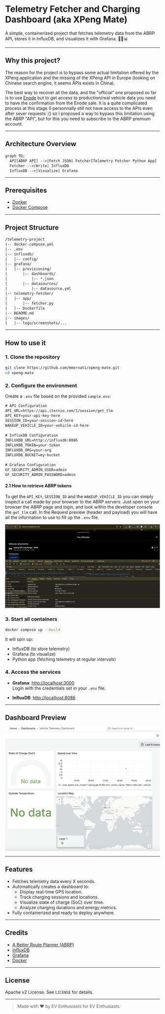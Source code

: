 # Telemetry Fetcher and Charging Dashboard (aka XPeng Mate)

A simple, containerized project that fetches telemetry data from the ABRP API, stores it in InfluxDB, and visualizes it with Grafana. 🚗🔋📊

---

## Why this project?

The reason for the project is to bypass some actual limitation offered by the XPeng application and the missing of the XPeng API in Europe (looking on Chinese search engine, it seems APIs exists in China).

The best way to recover all the data, and the "official" one proposed so far is to use [Enode](https://enode.com/) but to get access to production/real vehicle data you need to have the confirmation from the Enode sale.
It is a quite complicated process at this stage (I personnally still not have access to the APIs even after sever requests :() so I proposed a way to bypass this limitation using the ABRP "API", but for this you need to subscribe to the ABRP premium account.

---

## Architecture Overview

```mermaid
graph TD;
  API[ABRP API] -->|Fetch JSON| Fetcher[Telemetry Fetcher Python App]
  Fetcher -->|Write| InfluxDB
  InfluxDB -->|Visualize| Grafana
```

---

## Prerequisites

- [Docker](https://docs.docker.com/get-docker/)
- [Docker Compose](https://docs.docker.com/compose/)

---

## Project Structure

```
/telemetry-project
|-- docker-compose.yml
|-- .env
|-- influxdb/
|   |-- config/
|-- grafana/
|   |-- provisioning/
|       |-- dashboards/
|           |-- *.json
|       |-- datasources/
|           |-- datasource.yml
|-- telemetry-fetcher/
|   |-- app/
|       |-- fetcher.py
|   |-- Dockerfile
|-- README.md
|-- images/
|   |-- logo/screenshots/...
```

---

## How to use it

### 1. Clone the repository

```bash
git clone https://github.com/mmornati/xpeng-mate.git
cd xpeng-mate
```

### 2. Configure the environment

Create a `.env` file based on the provided `sample.env`:

```dotenv
# API Configuration
API_URL=https://api.iternio.com/1/session/get_tlm
API_KEY=your-api-key-here
SESSION_ID=your-session-id-here
WAKEUP_VEHICLE_ID=your-vehicle-id-here

# InfluxDB Configuration
INFLUXDB_URL=http://influxdb:8086
INFLUXDB_TOKEN=your-token
INFLUXDB_ORG=your-org
INFLUXDB_BUCKET=my-bucket

# Grafana Configuration
GF_SECURITY_ADMIN_USER=admin
GF_SECURITY_ADMIN_PASSWORD=admin
```

#### 2.1 How to retrieve ABRP tokens
To get the `API_KEY`, `SESSION_ID` and the `WAKEUP_VEHICLE_ID` you can simply inspect a call made by your browser to the ABRP servers.
Just open on your browser the ABRP page and login, and look within the developer console the `get_tlm` call. In the Request preview (header and payload) you will have all the information to use to fill up the `.env` file.
 
![Developer Console](images/developer-console.png)

### 3. Start all containers

```bash
docker compose up --build
```

It will spin up:
- InfluxDB (to store telemetry)
- Grafana (to visualize)
- Python app (fetching telemetry at regular intervals)

### 4. Access the services

- **Grafana**: [http://localhost:3000](http://localhost:3000)  
  Login with the credentials set in your `.env` file.

- **InfluxDB**: [http://localhost:8086](http://localhost:8086)

---

## Dashboard Preview

![Charging Dashboard Preview Placeholder](images/dashboard-preview.png)

---

## Features

- Fetches telemetry data every X seconds.
- Automatically creates a dashboard to:
  - Display real-time GPS location.
  - Track charging sessions and locations.
  - Visualize state of charge (SoC) over time.
  - Analyze charging durations and energy metrics.
- Fully containerized and ready to deploy anywhere.

---

## Credits

- [A Better Route Planner (ABRP)](https://abetterrouteplanner.com/)
- [InfluxDB](https://www.influxdata.com/)
- [Grafana](https://grafana.com/)
- [Docker](https://www.docker.com/)

---

## License

Apache v2 License. See `LICENSE` for details.

---

> Made with ❤️ by EV Enthusiasts for EV Enthusiasts

